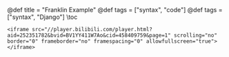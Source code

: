 @def title = "Franklin Example"
@def tags = ["syntax", "code"]
@def tags = ["syntax", "Django"]
\toc
~~~
<iframe src="//player.bilibili.com/player.html?aid=252351782&bvid=BV1YY411W7Ao&cid=458409759&page=1" scrolling="no" border="0" frameborder="no" framespacing="0" allowfullscreen="true"> </iframe>
~~~
